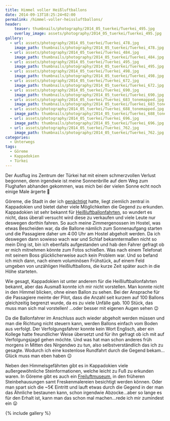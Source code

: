```yaml
---
title: Himmel voller Heißluftballons
date: 2014-09-13T18:25:24+02:00
permalink: /himmel-voller-heissluftballons/
header:
    teaser: thumbnails/photography/2014_05_tuerkei/Tuerkei_495.jpg
    overlay_image: assets/photography/2014_05_tuerkei/Tuerkei_495.jpg
gallery:
  - url: assets/photography/2014_05_tuerkei/Tuerkei_478.jpg
    image_path: thumbnails/photography/2014_05_tuerkei/Tuerkei_478.jpg
  - url: assets/photography/2014_05_tuerkei/Tuerkei_484.jpg
    image_path: thumbnails/photography/2014_05_tuerkei/Tuerkei_484.jpg
  - url: assets/photography/2014_05_tuerkei/Tuerkei_495.jpg
    image_path: thumbnails/photography/2014_05_tuerkei/Tuerkei_495.jpg
  - url: assets/photography/2014_05_tuerkei/Tuerkei_498.jpg
    image_path: thumbnails/photography/2014_05_tuerkei/Tuerkei_498.jpg
  - url: assets/photography/2014_05_tuerkei/Tuerkei_672.jpg
    image_path: thumbnails/photography/2014_05_tuerkei/Tuerkei_672.jpg
  - url: assets/photography/2014_05_tuerkei/Tuerkei_690.jpg
    image_path: thumbnails/photography/2014_05_tuerkei/Tuerkei_690.jpg
  - url: assets/photography/2014_05_tuerkei/Tuerkei_683_tonemapped.jpg
    image_path: thumbnails/photography/2014_05_tuerkei/Tuerkei_683_tonemapped.jpg
  - url: assets/photography/2014_05_tuerkei/Tuerkei_688_tonemapped.jpg
    image_path: thumbnails/photography/2014_05_tuerkei/Tuerkei_688_tonemapped.jpg
  - url: assets/photography/2014_05_tuerkei/Tuerkei_696.jpg
    image_path: thumbnails/photography/2014_05_tuerkei/Tuerkei_696.jpg
  - url: assets/photography/2014_05_tuerkei/Tuerkei_762.jpg
    image_path: thumbnails/photography/2014_05_tuerkei/Tuerkei_762.jpg
categories:
  - Unterwegs
tags:
  - Göreme
  - Kappadokien
  - Türkei
---
```

Der Ausflug ins Zentrum der Türkei hat mit einem schmerzvollen Verlust begonnen, 
denn irgendwie ist meine Sonnenbrille auf dem Weg zum Flughafen abhanden gekommen, 
was mich bei der vielen Sonne echt noch einige Male ärgerte 🙁

Göreme, die Stadt in der ich [genächtigt](http://www.nomadcavehotel.com/) hatte, liegt ziemlich zentral in Kappadokien 
und bietet daher viele Möglichkeiten die Gegend zu erkunden. Kappadokien ist sehr bekannt für [Heißluftballonfahrten](http://www.royalballoon.com/), 
so wundert es nicht, dass überall versucht wird diese zu verkaufen und viele Leute nur deswegen dorthin fahren. 
So auch meine Zimmergenossen im Hostel, was etwas Bescheiden war, da die Ballone nämlich zum Sonnenaufgang starten 
und die Passagiere daher um 4:00 Uhr am Hostel abgeholt werden. Da ich deswegen dann sowieso wach war und Schlaf bekanntermaßen nicht so mein Ding ist, 
bin ich ebenfalls aufgestanden und hab den Fahrer gefragt ob er mich mitnehmen könnte zum Fotos schießen. 
Was nach einem Telefonat mit seinem Boss glücklicherweise auch kein Problem war. 
Und so befand ich mich dann, nach einem voluminösen Frühstück, auf einem Feld umgeben von unzähligen Heißluftballons, 
die kurze Zeit später auch in die Höhe starteten.

Wie gesagt, Kappadokien ist unter anderem für die Heißluftballonfahrten bekannt, aber das Ausmaß konnte ich mir nicht vorstellen. 
Man konnte nicht in den Himmel blicken, ohne einen Ballon zu sehen. Bei der Ansprache für die Passagiere meinte der Pilot, 
dass die Anzahl seit kurzem auf 100 Ballons gleichzeitig begrenzt wurde, da es zu viele Unfälle gab. 
100 Stück, das muss man sich mal vorstellen! …oder besser mit eigenen Augen sehen 😉

Da die Ballonfahrer im Anschluss auch wieder abgeholt werden müssen und man die Richtung nicht steuern kann, 
werden Ballons einfach vom Boden aus verfolgt. Der Verfolgungsfahrer konnte kein Wort Englisch, 
aber ein Kollege hatte freundlicher Weise übersetzt und für ihn gefragt ob ich mit auf Verfolgungsjagd gehen möchte. 
Und was hat man schon anderes früh morgens in Mitten des Nirgendwo zu tun, also selbstverständlich das ich zu gesagte. 
Wodurch ich eine kostenlose Rundfahrt durch die Gegend bekam…Glück muss man eben haben 😉

Neben den Himmelsgefährten gibt es in Kappadokien viele außergewöhnliche Steinformationen, welche leicht zu Fuß zu erkunden waren. 
In Göreme gibt es auch ein [Freiluftmuseum](http://www.muze.gov.tr/goreme-en), in den früheren Steinbehausungen samt 
Freskenmalereien besichtigt werden können. Oder man spart sich die ~5€ Eintritt und lauft etwas durch die Gegend in der man das Ähnliche bestaunen kann, 
schon irgendwie Abzocke…aber so lange es für den Erhalt ist, kann man das schon mal machen…rede ich mir zumindest ein 😛

{% include gallery %}